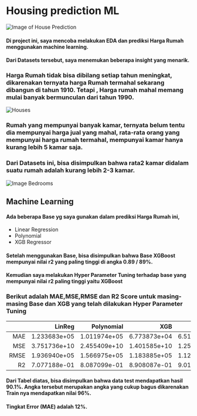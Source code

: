 # Housing prediction ML

![Image of House Prediction](https://camo.githubusercontent.com/d249d1ac904a68fbbb3cd03087e79ca3a371893c/68747470733a2f2f7777772e76616e636f757665727265616c657374617465706f64636173742e636f6d2f77702d636f6e74656e742f75706c6f6164732f323031382f31302f44657461636865642d686f6d652d7072696365732e6a7067)
#### Di project ini, saya mencoba melakukan EDA dan prediksi Harga Rumah menggunakan machine learning.


#### Dari Datasets tersebut, saya menemukan beberapa insight yang menarik. 
### Harga Rumah tidak bisa dibilang setiap tahun meningkat, dikarenakan ternyata harga Rumah termahal sekarang dibangun di tahun 1910. Tetapi , Harga rumah mahal memang mulai banyak bermunculan dari tahun 1990.
![Houses](https://www.lushome.com/wp-content/uploads/2013/11/house-exterior-redesign-glass-addition-2.jpg)

### Rumah yang mempunyai banyak kamar, ternyata belum tentu dia mempunyai harga jual yang mahal, rata-rata orang yang mempunyai harga rumah termahal, mempunyai kamar hanya kurang lebih 5 kamar saja.

### Dari Datasets ini, bisa disimpulkan bahwa rata2 kamar didalam suatu rumah adalah kurang lebih 2-3 kamar. 
![Image Bedrooms](https://hips.hearstapps.com/clv.h-cdn.co/assets/17/08/1487972426-cool-calm-collected-bedroom-1016.jpg)

## Machine Learning

#### Ada beberapa Base yg saya gunakan dalam prediksi Harga Rumah ini,
- Linear Regression
- Polynomial 
- XGB Regressor

#### Setelah menggunakan Base, bisa disimpulkan bahwa Base XGBoost mempunyai nilai r2 yang paling tinggi di angka 0.89 / 89%. 
#### Kemudian saya melakukan Hyper Parameter Tuning terhadap base yang mempunyai nilai r2 paling tinggi yaitu XGBoost 

### Berikut adalah MAE,MSE,RMSE dan R2 Score untuk masing-masing Base dan XGB yang telah dilakukan Hyper Parameter Tuning

|      |       LinReg |   Polynomial |          XGB |     XGB Tune |
|-----:|-------------:|-------------:|-------------:|-------------:|
|  MAE | 1.233683e+05 | 1.011974e+05 | 6.773873e+04 | 6.517926e+04 |
|  MSE | 3.751736e+10 | 2.455409e+10 | 1.401585e+10 | 1.258816e+10 |
| RMSE | 1.936940e+05 | 1.566975e+05 | 1.183885e+05 | 1.121970e+05 |
|   R2 | 7.077188e-01 | 8.087099e-01 | 8.908087e-01 | 9.019312e-01 |


#### Dari Tabel diatas, bisa disimpulkan bahwa data test mendapatkan hasil 90.1%. Angka tersebut merupakan angka yang cukup bagus dikarenakan Train nya mendapatkan nilai 96%. 
#### Tingkat Error (MAE) adalah 12%.
